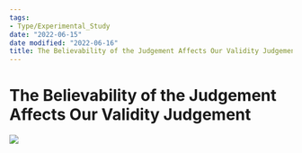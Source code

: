 ```yaml
---
tags:
- Type/Experimental_Study
date: "2022-06-15"
date modified: "2022-06-16"
title: The Believability of the Judgement Affects Our Validity Judgement
---
```


# The Believability of the Judgement Affects Our Validity Judgement
![](https://i.imgur.com/LtW2POv.png)
